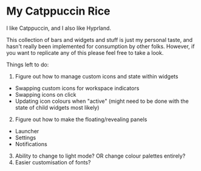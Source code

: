 # My Catppuccin Rice

I like Catppuccin, and I also like Hyprland.

This collection of bars and widgets and stuff is just my personal taste, and
hasn't really been implemented for consumption by other folks. However, if you
want to replicate any of this please feel free to take a look.

Things left to do:

1. Figure out how to manage custom icons and state within widgets

- Swapping custom icons for workspace indicators
- Swapping icons on click
- Updating icon colours when "active" (might need to be done with the state of
  child widgets most likely)

2. Figure out how to make the floating/revealing panels

- Launcher
- Settings
- Notifications

3. Ability to change to light mode? OR change colour palettes entirely?
4. Easier customisation of fonts?
